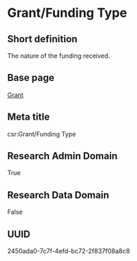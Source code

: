 # Grant/Funding Type
## Short definition
The nature of the funding received.
## Base page
[Grant](../Objects/Grant.md)
## Meta title
csr:Grant/Funding Type
## Research Admin Domain
True
## Research Data Domain
False
## UUID
2450ada0-7c7f-4efd-bc72-2f837f08a8c8
